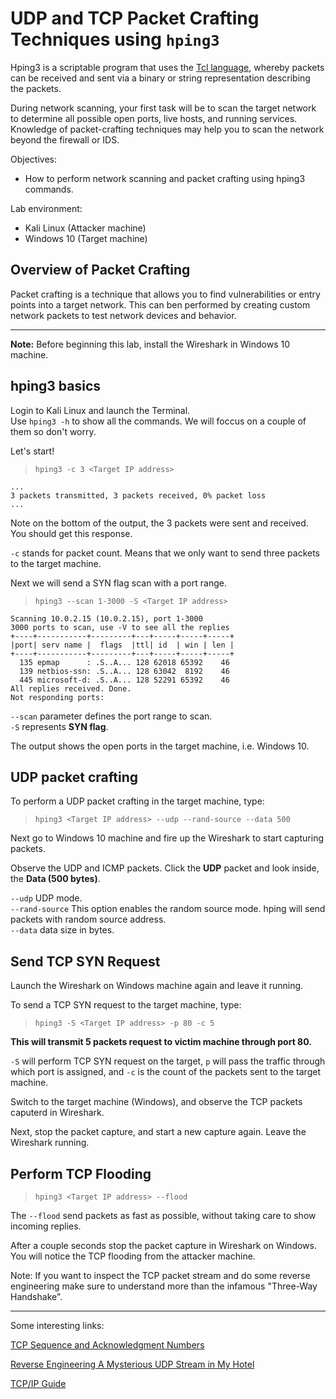 # UDP and TCP Packet Crafting Techniques using `hping3`
Hping3 is a scriptable program that uses the [Tcl language](https://www.tcl.tk/about/language.html), whereby packets can be received and sent via a binary or string representation describing the packets.

During network scanning, your first task will be to scan the target network to determine all possible open ports, live hosts, and running services. Knowledge of packet-crafting techniques may help you to scan the network beyond the firewall or IDS.

Objectives:
* How to perform network scanning and packet crafting using hping3 commands.

Lab environment:
* Kali Linux (Attacker machine)
* Windows 10 (Target machine) 

## Overview of Packet Crafting
Packet crafting is a technique that allows you to find vulnerabilities or entry points into a target network. This can ben performed by creating custom network packets to test network devices and behavior.
***

**Note:** Before beginning this lab, install the Wireshark in Windows 10 machine.

## hping3 basics
Login to Kali Linux and launch the Terminal.<br>
Use `hping3 -h` to show all the commands. We will foccus on a couple of them so don't worry.

Let's start!
>`hping3 -c 3 <Target IP address>`
```
...
3 packets transmitted, 3 packets received, 0% packet loss
...
```
Note on the bottom of the output, the 3 packets were sent and received. You should get this response.

`-c` stands for packet count. Means that we only want to send three packets to the target machine.

Next we will send a SYN flag scan with a port range.
>`hping3 --scan 1-3000 -S <Target IP address>`
```
Scanning 10.0.2.15 (10.0.2.15), port 1-3000
3000 ports to scan, use -V to see all the replies
+----+-----------+---------+---+-----+-----+-----+
|port| serv name |  flags  |ttl| id  | win | len |
+----+-----------+---------+---+-----+-----+-----+
  135 epmap      : .S..A... 128 62018 65392    46
  139 netbios-ssn: .S..A... 128 63042  8192    46
  445 microsoft-d: .S..A... 128 52291 65392    46
All replies received. Done.
Not responding ports: 
```
`--scan` parameter defines the port range to scan.<br>
`-S` represents **SYN flag**.

The output shows the open ports in the target machine, i.e. Windows 10.

## UDP packet crafting
To perform a UDP packet crafting in the target machine, type:

>`hping3 <Target IP address> --udp --rand-source --data 500`

Next go to Windows 10 machine and fire up the Wireshark to start capturing packets.

Observe the UDP and ICMP packets. Click the **UDP** packet and look inside, the **Data (500 bytes)**. 

`--udp` UDP mode. <br>
`--rand-source` This option enables the random source mode.  hping will send packets with random source address. <br>
`--data` data size in bytes. <br>

## Send TCP SYN Request
Launch the Wireshark on Windows machine again and leave it running.

To send a TCP SYN request to the target machine, type:
>`hping3 -S <Target IP address> -p 80 -c 5`

**This will transmit 5 packets request to victim machine through port 80.**

`-S` will perform TCP SYN request on the target, `p` will pass the traffic through which port is assigned, and `-c` is the count of the packets sent to the target machine.

Switch to the target machine (Windows), and observe the TCP packets caputerd in Wireshark.

Next, stop the packet capture, and start a new capture again. Leave the Wireshark running.

## Perform TCP Flooding
>`hping3 <Target IP address> --flood`

The `--flood` send packets as fast as possible, without taking care to show incoming replies.  

After a couple seconds stop the packet capture in Wireshark on Windows. You will notice the TCP flooding from the attacker machine. 

Note: If you want to inspect the TCP packet stream and do some reverse engineering make sure to understand more than the infamous "Three-Way Handshake".
***
Some interesting links:

[TCP Sequence and Acknowledgment Numbers](https://packetlife.net/blog/2010/jun/7/understanding-tcp-sequence-acknowledgment-numbers/)

[Reverse Engineering A Mysterious UDP Stream in My Hotel](https://www.gkbrk.com/2016/05/hotel-music/)

[TCP/IP Guide](http://www.tcpipguide.com/free/index.htm)